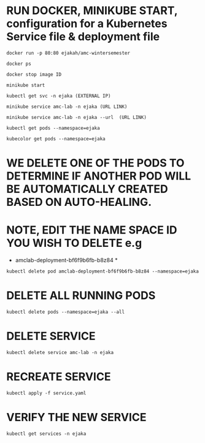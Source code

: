 # RUN DOCKER, MINIKUBE START, configuration for a Kubernetes Service file & deployment file 

`docker run -p 80:80 ejakah/amc-wintersemester`

`docker ps`

`docker stop image ID`

`minikube start` 

`kubectl get svc -n ejaka (EXTERNAL IP)`

`minikube service amc-lab -n ejaka (URL LINK)`

`minikube service amc-lab -n ejaka --url  (URL LINK)`

`kubectl get pods --namespace=ejaka`

`kubecolor get pods --namespace=ejaka`

# WE DELETE ONE OF THE PODS TO DETERMINE IF ANOTHER POD WILL BE AUTOMATICALLY CREATED BASED ON AUTO-HEALING.
# NOTE, EDIT THE NAME SPACE ID YOU WISH TO DELETE e.g 

* amclab-deployment-bf6f9b6fb-b8z84 *

`kubectl delete pod amclab-deployment-bf6f9b6fb-b8z84 --namespace=ejaka`

# DELETE ALL RUNNING PODS 
`kubectl delete pods --namespace=ejaka --all`

# DELETE SERVICE 
`kubectl delete service amc-lab -n ejaka`

# RECREATE SERVICE 
`kubectl apply -f service.yaml`

# VERIFY THE NEW SERVICE
`kubectl get services -n ejaka`
